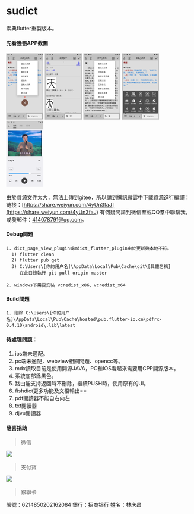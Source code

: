 # sudict

素典flutter重製版本。

#### 先看幾張APP截圖
<img src='./docs/readme/screenshot/1.png' width="100px">
<img src='./docs/readme/screenshot/2.png' width="100px">
<img src='./docs/readme/screenshot/3.png' width="100px">
<img src='./docs/readme/screenshot/4.png' width="100px">
<img src='./docs/readme/screenshot/5.png' width="100px">

由於資源文件太大，無法上傳到gitee，所以請到騰訊微雲中下載資源進行編譯：
链接：[https://share.weiyun.com/4yUn3faJ](https://share.weiyun.com/4yUn3faJ)
有何疑問請到微信羣或QQ羣中聯繫我，或發郵件：414078791@qq.com。

#### Debug問題
```
1. dict_page_view_plugin或mdict_flutter_plugin由於更新與本地不符。
  1) flutter clean
  2) flutter pub get
  3) C:\Users\[你的用户名]\AppData\Local\Pub\Cache\git\[具體名稱]
     在此目錄執行 git pull origin master

2. windows下需要安裝 vcredist_x86、vcredist_x64
```

#### Build問題
```
1. 刪除 C:\Users\[你的用户名]\AppData\Local\Pub\Cache\hosted\pub.flutter-io.cn\pdfrx-0.4.10\android\.lib\latest
```

#### 待處理問題：
1. ios端未適配。
2. pc端未適配，webview相關問題、opencc等。
3. mdx讀取目前是使用開源JAVA，PC和IOS看起來需要用CPP開源版本。
4. 系統底部爲黑色。
5. 路由能支持返回時不刪除，繼續PUSH時，使用原有的UI。
6.  fishdict更多功能及文檔輸出==
7.  pdf閱讀器不能自右向左
8.  txt閱讀器
9.  djvu閱讀器


#### 隨喜捐助
> 微信  

![](https://maiyuren.com/dict/assets/img/wx.32e7248.png)

> 支付寶

![](https://maiyuren.com/dict/assets/img/zfb.dcab600.png)

> 銀聯卡

賬號：6214850202162084
銀行：招商银行
姓名：林庆昌